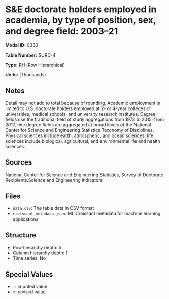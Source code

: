 # S&E doctorate holders employed in academia, by type of position, sex, and degree field: 2003&#8211;21

**Modal ID:** 9330

**Table Number:** SURD-4

**Type:** RH (Row Hierarchical)

**Units:** (Thousands)

## Notes

Detail may not add to total because of rounding. Academic employment is limited to U.S. doctorate holders employed at 2- or 4-year colleges or universities, medical schools, and university research institutes. Degree fields use the traditional field of study aggregations from 1973 to 2015; from 2017, fine degree fields are aggregated at broad levels of the National Center for Science and Engineering Statistics Taxonomy of Disciplines. Physical sciences include earth, atmospheric, and ocean sciences; life sciences include biological, agricultural, and environmental life and health sciences.

## Sources

National Center for Science and Engineering Statistics, Survey of Doctorate Recipients.Science and Engineering Indicators

## Files

- `data.csv`: The table data in CSV format
- `croissant_metadata.json`: ML Croissant metadata for machine learning applications

## Structure

- Row hierarchy depth: 5
- Column hierarchy depth: 1
- Time series: No

## Special Values

- `i`: imputed value
- `r`: revised value
